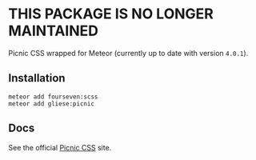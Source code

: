 # THIS PACKAGE IS NO LONGER MAINTAINED
Picnic CSS wrapped for Meteor (currently up to date with version `4.0.1`).

## Installation

```
meteor add fourseven:scss
meteor add gliese:picnic
```

## Docs

See the official [Picnic CSS](http://picnicss.com/) site.
